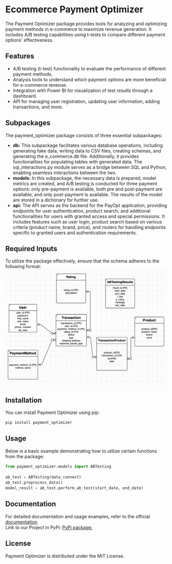 # Ecommerce Payment Optimizer
The Payment Optimizer package provides tools for analyzing and optimizing payment methods in e-commerce to maximize revenue generation. It includes A/B testing capabilities using t-tests to compare different payment options' effectiveness.

## Features
- A/B testing (t-test) functionality to evaluate the performance of different payment methods.
- Analysis tools to understand which payment options are more beneficial for e-commerce revenue.
- Integration with Power BI for visualization of test results through a dashboard.
- API for managing user registration, updating user information, adding transactions, and more.

## Subpackages
The payment_optimizer package consists of three essential subpackages:
- **db:** This subpackage facilitates various database operations, including generating fake data, writing data to CSV files, creating schemas, and generating the e_commerce.db file. Additionally, it provides functionalities for populating tables with generated data. The sql_interactions.py module serves as a bridge between SQL and Python, enabling seamless interactions between the two.
- **models:** In this subpackage, the necessary data is prepared, model metrics are created, and A/B testing is conducted for three payment options: only pre-payment is available, both pre and post-payment are available, and only post-payment is available. The results of the model are stored in a dictionary for further use.
- **api:** The API serves as the backend for the PayOpt application, providing endpoints for user authentication, product search, and additional functionalities for users with granted access and special permissions. It includes features such as user login, product search based on various criteria (product name, brand, price), and routers for handling endpoints specific to granted users and authentication requirements.


## Required Inputs
To utilize the package effectively, ensure that the schema adheres to the following format:
![Alt Text](Documents/ERD.png)


## Installation
You can install Payment Optimizer using pip:
```bash
pip install payment_optimizer
```

## Usage
Below is a basic example demonstrating how to utilize certain functions from the package:

```python
from payment_optimizer.models import ABTesting

ab_test = ABTesting(data_connect)
ab_test.preprocess_data()
model_result = ab_test.perform_ab_test(start_date, end_date)
```

## Documentation
For detailed documentation and usage examples, refer to the official [documentation](https://aregamirjanyan.github.io/MarketingProject/).  
Link to our Project in PyPi: [PyPi package:](https://pypi.org/project/new2/1.0.0/)

## License
Payment Optimizer is distributed under the MIT License.

